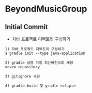 # BeyondMusicGroup

## Initial Commit

- 자바 프로젝트 디렉토리 구성하기

```
1) 자바 프로젝트 디렉토리 구성하기
$ gradle init --type java-application

2) gradle 설정 파일 최신버전으로 세팅
maven repository

3) gitignore 세팅

4) gradle build 및 gradle eclipse

```